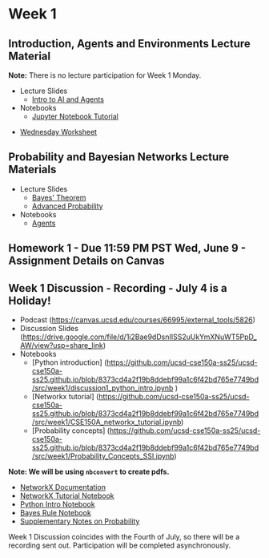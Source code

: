 # Week 1

## Introduction, Agents and Environments Lecture Material

**Note:** There is no lecture participation for Week 1 Monday.

- Lecture Slides
  - [Intro to AI and Agents](https://drive.google.com/file/d/1jostf4D9ezDgqxJ4rRW9RfKyhNw9xjSi/view?usp=sharing)
- Notebooks
  - [Jupyter Notebook Tutorial](https://drive.google.com/file/d/1n5p2kT7g0oQLzcLec2u10hFxfo5RORl0/view?usp=sharing)
<!--- [Worksheet 1](https://drive.google.com/file/d/1QvD5ScPa4OuSQYtxqu8yHf7pwYG0Jf0d/view?usp=sharing)-->
- [Wednesday Worksheet](https://drive.google.com/file/d/1QvD5ScPa4OuSQYtxqu8yHf7pwYG0Jf0d/view)

## Probability and Bayesian Networks Lecture Materials

- Lecture Slides
  - [Bayes' Theorem](https://drive.google.com/file/d/1j2C60MW0au1z6uCwX-2VD4yAjKo-UbDB/view?usp=sharing)
  - [Advanced Probability](https://drive.google.com/file/d/1WmxOJ4QiQdXSGEQ9ZqARQfTytkUxUCw7/view?usp=drive_link)
- Notebooks
  - [Agents](https://github.com/ucsd-cse150a-ss25/notebooks/blob/main/agents.ipynb)
## Homework 1 - Due 11:59 PM PST Wed, June 9 - Assignment Details on Canvas

## Week 1 Discussion - Recording  - July 4 is a Holiday!
- Podcast (https://canvas.ucsd.edu/courses/66995/external_tools/5826)
- Discussion Slides (https://drive.google.com/file/d/1i2Bae9dDsnIISS2uUkYmXNuWT5PpD_AW/view?usp=share_link)
- Notebooks
  - [Python introduction] (https://github.com/ucsd-cse150a-ss25/ucsd-cse150a-ss25.github.io/blob/8373cd4a2f19b8ddebf99a1c6f42bd765e7749bd/src/week1/discussion1_python_intro.ipynb )
  - [Networkx tutorial] (https://github.com/ucsd-cse150a-ss25/ucsd-cse150a-ss25.github.io/blob/8373cd4a2f19b8ddebf99a1c6f42bd765e7749bd/src/week1/CSE150A_networkx_tutorial.ipynb)
  - [Probability concepts] (https://github.com/ucsd-cse150a-ss25/ucsd-cse150a-ss25.github.io/blob/8373cd4a2f19b8ddebf99a1c6f42bd765e7749bd/src/week1/Probability_Concepts_SSI.ipynb)

<!--**Note:** On the course website (link available on the Canvas home page) there is a link in week 1 to the Bayes rule notebook. You will fill out and **write code** to implement the missing cells in the notebook, and save it as a pdf. -->
<!--**Important for this week only: in Google Colab you can directly use your browser’s print command to export as a pdf. For mac, for example, this is `cmd+P`. In future classes, -->
**Note: We will be using `nbconvert` to create pdfs.**

<!--Note that for this week’s discussion **only**, we have extended the deadline to Wednesday 8:00AM to submit your notebooks.-->

- [NetworkX Documentation](https://networkx.org/documentation/stable/tutorial.html)
- [NetworkX Tutorial Notebook](https://colab.research.google.com/drive/1EicgkS9kM680RTI7I7XEi0An-7yDaZyz?usp=sharing)
- [Python Intro Notebook](https://colab.research.google.com/drive/1DZwWkSo9GOdyTdSAGW-sUTr3Xew79o1t?usp=sharing)
- [Bayes Rule Notebook](https://colab.research.google.com/drive/16dJgFCsftDb5IGXaBaE6rcsw9N9HazsW?usp=sharing)
- [Supplementary Notes on Probability](https://drive.google.com/file/d/1v0eUQrGOtc_1xlUz3PV1Xjyj6Yg36_53/view?usp=drive_link)

Week 1 Discussion coincides with the Fourth of July, so there will be a recording sent out. Participation will be completed asynchronously.
